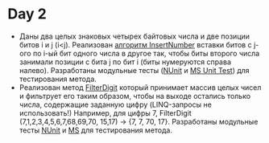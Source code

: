 # Day 2

  * Даны два целых знаковых четырех байтовых числа и две позиции битов i и j (i<j). 
  Реализован [алгоритм InsertNumber](https://github.com/flkvch/NET.S.2018.Falkovich.02/blob/e6dd43bf53b680ea37849333ec3ff779fb9d477c/ArraysStringsAlgorithms/Algorithms.cs#L34) вставки битов с j-ого по i-ый бит одного числа в другое так, 
  чтобы биты второго числа занимали позиции с бита j по бит i (биты нумеруются справа налево). 
  Разработаны модульные тесты ([NUnit](https://github.com/flkvch/NET.S.2018.Falkovich.02/blob/e6dd43bf53b680ea37849333ec3ff779fb9d477c/ArrayStringsAlgorithms.NUnitTests/AlgorithmTests.cs#L12) и [MS Unit Test](https://github.com/flkvch/NET.S.2018.Falkovich.02/blob/e6dd43bf53b680ea37849333ec3ff779fb9d477c/ArrayStringsAlgorithms.Tests/AlgorithmTests.cs#L10)) для тестирования метода.
  * Реализован метод [FilterDigit](https://github.com/flkvch/NET.S.2018.Falkovich.02/blob/e6dd43bf53b680ea37849333ec3ff779fb9d477c/ArraysStringsAlgorithms/Algorithms.cs#L61) который принимает массив целых чисел и фильтрует его таким образом, 
  чтобы на выходе остались только числа, содержащие заданную цифру (LINQ-запросы не использовать!) 
  Например, для цифры 7, FilterDigit (7,1,2,3,4,5,6,7,68,69,70, 15,17) -> {7, 7, 70, 17}. 
  Разработаны модульные тесты [NUnit](https://github.com/flkvch/NET.S.2018.Falkovich.02/blob/e6dd43bf53b680ea37849333ec3ff779fb9d477c/ArrayStringsAlgorithms.NUnitTests/AlgorithmTests.cs#L35) и [MS](https://github.com/flkvch/NET.S.2018.Falkovich.02/blob/e6dd43bf53b680ea37849333ec3ff779fb9d477c/ArrayStringsAlgorithms.NUnitTests/AlgorithmTests.cs#L35) для тестирования метода.

